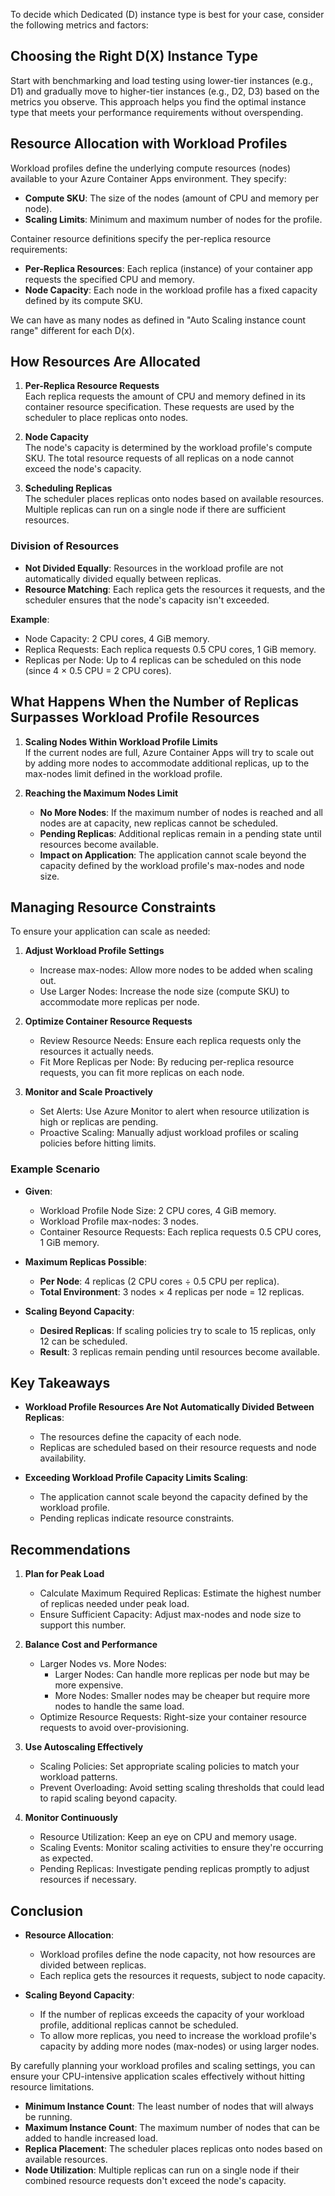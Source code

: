 
To decide which Dedicated (D) instance type is best for your case, consider the following metrics and factors:

## Choosing the Right D(X) Instance Type
Start with benchmarking and load testing using lower-tier instances (e.g., D1) and gradually move to higher-tier instances (e.g., D2, D3) based on the metrics you observe. This approach helps you find the optimal instance type that meets your performance requirements without overspending.

## Resource Allocation with Workload Profiles
Workload profiles define the underlying compute resources (nodes) available to your Azure Container Apps environment. They specify:
- **Compute SKU**: The size of the nodes (amount of CPU and memory per node).
- **Scaling Limits**: Minimum and maximum number of nodes for the profile.

Container resource definitions specify the per-replica resource requirements:
- **Per-Replica Resources**: Each replica (instance) of your container app requests the specified CPU and memory.
- **Node Capacity**: Each node in the workload profile has a fixed capacity defined by its compute SKU.

We can have as many nodes as defined in "Auto Scaling instance count range" different for each D(x).

## How Resources Are Allocated
1. **Per-Replica Resource Requests**  
   Each replica requests the amount of CPU and memory defined in its container resource specification. These requests are used by the scheduler to place replicas onto nodes.

2. **Node Capacity**  
   The node's capacity is determined by the workload profile's compute SKU. The total resource requests of all replicas on a node cannot exceed the node's capacity.

3. **Scheduling Replicas**  
   The scheduler places replicas onto nodes based on available resources. Multiple replicas can run on a single node if there are sufficient resources.

### Division of Resources
- **Not Divided Equally**: Resources in the workload profile are not automatically divided equally between replicas.
- **Resource Matching**: Each replica gets the resources it requests, and the scheduler ensures that the node's capacity isn't exceeded.

**Example**:  
- Node Capacity: 2 CPU cores, 4 GiB memory.  
- Replica Requests: Each replica requests 0.5 CPU cores, 1 GiB memory.  
- Replicas per Node: Up to 4 replicas can be scheduled on this node (since 4 × 0.5 CPU = 2 CPU cores).

## What Happens When the Number of Replicas Surpasses Workload Profile Resources
1. **Scaling Nodes Within Workload Profile Limits**  
   If the current nodes are full, Azure Container Apps will try to scale out by adding more nodes to accommodate additional replicas, up to the max-nodes limit defined in the workload profile.

2. **Reaching the Maximum Nodes Limit**  
   - **No More Nodes**: If the maximum number of nodes is reached and all nodes are at capacity, new replicas cannot be scheduled.
   - **Pending Replicas**: Additional replicas remain in a pending state until resources become available.
   - **Impact on Application**: The application cannot scale beyond the capacity defined by the workload profile's max-nodes and node size.

## Managing Resource Constraints
To ensure your application can scale as needed:
1. **Adjust Workload Profile Settings**  
   - Increase max-nodes: Allow more nodes to be added when scaling out.
   - Use Larger Nodes: Increase the node size (compute SKU) to accommodate more replicas per node.

2. **Optimize Container Resource Requests**  
   - Review Resource Needs: Ensure each replica requests only the resources it actually needs.
   - Fit More Replicas per Node: By reducing per-replica resource requests, you can fit more replicas on each node.

3. **Monitor and Scale Proactively**  
   - Set Alerts: Use Azure Monitor to alert when resource utilization is high or replicas are pending.
   - Proactive Scaling: Manually adjust workload profiles or scaling policies before hitting limits.

### Example Scenario
- **Given**:
  - Workload Profile Node Size: 2 CPU cores, 4 GiB memory.
  - Workload Profile max-nodes: 3 nodes.
  - Container Resource Requests: Each replica requests 0.5 CPU cores, 1 GiB memory.

- **Maximum Replicas Possible**:
  - **Per Node**: 4 replicas (2 CPU cores ÷ 0.5 CPU per replica).
  - **Total Environment**: 3 nodes × 4 replicas per node = 12 replicas.

- **Scaling Beyond Capacity**:
  - **Desired Replicas**: If scaling policies try to scale to 15 replicas, only 12 can be scheduled.
  - **Result**: 3 replicas remain pending until resources become available.

## Key Takeaways
- **Workload Profile Resources Are Not Automatically Divided Between Replicas**:
  - The resources define the capacity of each node.
  - Replicas are scheduled based on their resource requests and node availability.

- **Exceeding Workload Profile Capacity Limits Scaling**:
  - The application cannot scale beyond the capacity defined by the workload profile.
  - Pending replicas indicate resource constraints.

## Recommendations
1. **Plan for Peak Load**  
   - Calculate Maximum Required Replicas: Estimate the highest number of replicas needed under peak load.
   - Ensure Sufficient Capacity: Adjust max-nodes and node size to support this number.

2. **Balance Cost and Performance**  
   - Larger Nodes vs. More Nodes:
     - Larger Nodes: Can handle more replicas per node but may be more expensive.
     - More Nodes: Smaller nodes may be cheaper but require more nodes to handle the same load.
   - Optimize Resource Requests: Right-size your container resource requests to avoid over-provisioning.

3. **Use Autoscaling Effectively**  
   - Scaling Policies: Set appropriate scaling policies to match your workload patterns.
   - Prevent Overloading: Avoid setting scaling thresholds that could lead to rapid scaling beyond capacity.

4. **Monitor Continuously**  
   - Resource Utilization: Keep an eye on CPU and memory usage.
   - Scaling Events: Monitor scaling activities to ensure they're occurring as expected.
   - Pending Replicas: Investigate pending replicas promptly to adjust resources if necessary.

## Conclusion
- **Resource Allocation**:
  - Workload profiles define the node capacity, not how resources are divided between replicas.
  - Each replica gets the resources it requests, subject to node capacity.

- **Scaling Beyond Capacity**:
  - If the number of replicas exceeds the capacity of your workload profile, additional replicas cannot be scheduled.
  - To allow more replicas, you need to increase the workload profile's capacity by adding more nodes (max-nodes) or using larger nodes.

By carefully planning your workload profiles and scaling settings, you can ensure your CPU-intensive application scales effectively without hitting resource limitations.

- **Minimum Instance Count**: The least number of nodes that will always be running.
- **Maximum Instance Count**: The maximum number of nodes that can be added to handle increased load.
- **Replica Placement**: The scheduler places replicas onto nodes based on available resources.
- **Node Utilization**: Multiple replicas can run on a single node if their combined resource requests don't exceed the node's capacity.
